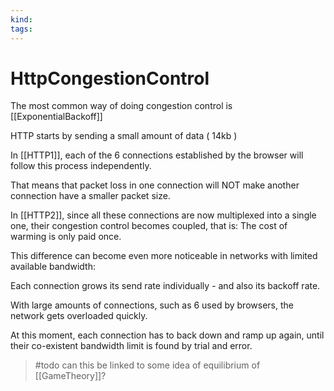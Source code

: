 ```yaml
---
kind:
tags:
---
```


# HttpCongestionControl

The most common way of doing congestion control is [[ExponentialBackoff]]

HTTP starts by sending a small amount of data ( 14kb )

In [[HTTP1]], each of the 6 connections established by the browser will follow this process independently.

That means that packet loss in one connection will NOT make another connection have a smaller packet size.

In [[HTTP2]], since all these connections are now multiplexed into a single one, their congestion control becomes coupled, that is: The cost of warming is only paid once.

This difference can become even more noticeable in networks with limited available bandwidth:

Each connection grows its send rate individually - and also its backoff rate.

With large amounts of connections, such as 6 used by browsers, the network gets overloaded quickly.

At this moment, each connection has to back down and ramp up again, until their co-existent bandwidth limit is found by trial and error.

> \#todo can this be linked to some idea of equilibrium of [[GameTheory]]?
